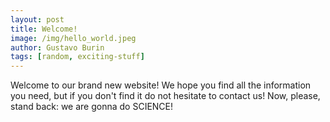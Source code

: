 ```yaml
---
layout: post
title: Welcome!
image: /img/hello_world.jpeg
author: Gustavo Burin
tags: [random, exciting-stuff]
---
```


Welcome to our brand new website! We hope you find all the information
you need, but if you don't find it do not hesitate to contact us! Now,
please, stand back: we are gonna do SCIENCE!
